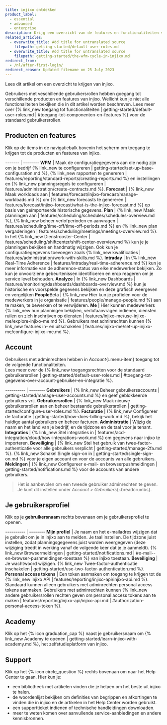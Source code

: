 ```yaml
---
title: injixo ontdekken
product_label:
  - essential
  - advanced
  - enterprise
description: Krijg een overzicht van de features en functionaliteiten van injixo.
related_articles:
  - overwrite_title: Add title for untranslated source
    filepath: getting-started/default-user-roles.md
  - overwrite_title: Add title for untranslated source
    filepath: getting-started/the-wfm-cycle-in-injixo.md
redirect_from:
  - /nl/after-first-login/
redirect_reason: Updated filename on 25 July 2023
---
```


Lees dit artikel om een overzicht te krijgen van injixo.

Gebruikers met veschillende gebruikersrollen hebben goegang tot verschillende producten en features van injixo.
Wellicht kun je niet alle functionaliteiten bekijken die in dit artikel worden beschreven. Lees meer over {% link_new toegang tot functionaliteiten | getting-started/default-user-roles.md | #toegang-tot-componenten-en-features %} voor de standaard gebruikersrollen.  

## Producten en features

Klik op de items in de navigatiebalk bovenin het scherm om toegang te krijgen tot de producten en features van injixo.

------- | --------
**WFM** | Maak de configuratiegegevens aan die nodig zijn om je bedrijf {% link_new te configureren | getting-started/set-up-base-configuration.md %}, {% link_new rapporten te genereren | features/reporting/standard-reports/creating-reports.md %} en instellingen en {% link_new planningsregels te configureren | features/administration/create-contracts.md %}.
**Forecast** | {% link_new Maak workloads aan | features/forecast/injixo-forecast/manage-workloads.md %} om  {% link_new forecasts te genereren | features/forecast/injixo-forecast/what-is-the-injixo-forecast.md %} op basis van geïmporteerde historische gegevens.
**Plan** | {% link_new Maak planningen aan | features/scheduling/schedules/schedules-overview.md %}, {% link_new beheer verlofperioden en aanvragen | features/scheduling/time-off/time-off-periods.md %} en {% link_new plan vergaderingen | features/scheduling/meetings/meetings-overview.md %}. In het {% link_new Dienstrooster-Center | features/scheduling/shiftcenter/shift-center-overview.md %} kun je je planningen bekijken en handmatig wijzigen. Ook kun je configuratiegegevens toevoegen zoals {% link_new kwalificaties | features/administration/work-with-skills.md %}.
**Intraday** | In {% link_new Real-Time Adherence | features/intraday/real-time-adherence.md %} kun je meer informatie van de adherence-status van elke medewerker bekijken. Zo kun je onvoorziene gebeurtenissen identificeren en erop reageren om je service level behouden.
**Analyze** | In {% link_new Dashboards | features/monitoring/dashboards/dashboards-overview.md %} kun je historische en voorspelde gegevens bekijken en deze grafisch weergeven en vergelijken
**People**<span class="beta-icon">Beta</span> | {% link_new Hier kun je profielen voor de medewerkers in je organisatie | features/people/manage-people.md %} aan te maken, te bewerken of te verwijderen.
**Me** | Hier kunnen medewerkers {% link_new hun planningen bekijken, verlofaanvragen indienen, diensten ruilen en zich inschrijven op diensten | features/injixo-me/use-injixo-me/explore-injixo-me.md %}. Gebruikers met adminrechten kunnen {% link_new features in- en uitschakelen | features/injixo-me/set-up-injixo-me/configure-injixo-me.md %}.

## Account

Gebruikers met adminrechten hebben in _Account_{:.menu-item} toegang tot de volgende functionaliteiten.  
Lees meer over de {% link_new toegangsrechten voor de standaard gebruikersrollen | getting-started/default-user-roles.md | #toegang-tot-gegevens-over-account-gebruiker-en-integratie %}.

---------- | --------
**Gebruikers** | {% link_new Beheer gebruikersaccounts | getting-started/manage-user-accounts.md %} en geef geblokkeerde gebruikers vrij.
**Gebruikersrollen** | {% link_new Maak nieuwe gebruikersrollen aan en beheer bestaande gebruikersrollen | getting-started/configure-user-roles.md %}.
**Facturatie** | {% link_new Configureer de facturatie | getting-started/how-does-billing-work.md %}, bekijk het huidige aantal gebruikers en beheer facturen.
**Administratie** | Wijzig de naam en het land van je bedrijf, en de tijdzone en de taal voor je tenant.
**Integraties** | {% link_new Stel integraties in | features/acd-integration/cloud/how-integrations-work.md %} om gegevens naar injixo te importeren.
**Beveiliging** | {% link_new Stel het gebruik van twee-factor-authenticatie voor alle gebruikers verplicht | getting-started/manage-2fa.md %}. {% link_new Schakel Single sign-on in | getting-started/single-sign-on.md %} voor je eigen account en voor de accounts van alle gebruikers.
**Meldingen** | {% link_new Configureer e-mail- en browserpushmeldingen | getting-started/notifications.md %} voor de accounts van andere gebruikers.

> Het is aanbevolen om een tweede gebruiker adminrechten te geven. Je kunt dit instellen onder _Account > Gebruikers_{:.breadcrumbs}.

## Je gebruikersprofiel

Klik op je **gebruikersnaam** rechts bovenaan om je gebruikersprofiel te openen.

---------- | --------
**Mijn profiel** | Je naam en het e-mailadres wijzigen dat je gebruikt om je in injixo aan te melden. Je taal instellen. De tijdzone juist instellen, zodat planningsgegevens juist worden weergegeven (deze wijziging treedt in werking vanaf de volgende keer dat je je aanmeldt). {% link_new Browsermeldingen  | getting-started/notifications.md | #e-mail--en-browser-pushmeldingen-toestaan %} van injixo toestaan.
**Beveiliging** | Je wachtwoord wijzigen. {% link_new Twee-factor-authenticatie inschakelen | getting-started/use-two-factor-authentication.md %}.
**Personal access tokens** | Een token aanmaken om toegang te krijgen tot de {% link_new injixo API | features/reporting/injixo-api/injixo-api.md %}.<br>Standaard kunnen alleen gebruikers met adminrechten personal access tokens aanmaken. Gebruikers met adminrechten kunnen {% link_new andere gebruikersrollen rechten geven om personal access tokens aan te maken | features/reporting/injixo-api/injixo-api.md | #authorization-personal-access-token %}.

## Academy

Klik op het {% icon graduation_cap %} naast je gebruikersnaam om {% link_new  Academy te openen | getting-started/learn-injixo-with-academy.md %}, het zelfstudieplatform van injixo.

## Support

Klik op het {% icon circle_question %} rechts bovenaan om naar het Help Center te gaan. Hier kun je:

- een bibliotheek met artikelen vinden die je helpen om het beste uit injixo te halen.
- de woordenlijst bekijken om definities van begrippen en afkortingen te vinden die in injixo en de artikelen in het Help Center worden gebruikt.
- een supportticket indienen of technische handleidingen downloaden.
- meer te weten komen over aanvullende service-aanbiedingen en andere kennisbronnen.
